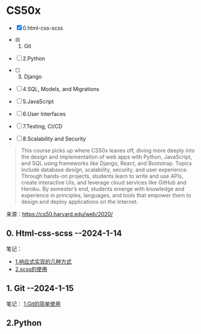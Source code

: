 # CS50x

- [x] 0.html-css-scss
 - [x] 1. Git
 - [ ] 2.Python
 - [ ] 3. Django
 - [ ] 4.SQL, Models, and Migrations
 - [ ] 5.JavaScript
 - [ ] 6.User Interfaces
 - [ ] 7.Testing, CI/CD
 - [ ] 8.Scalability and Security



> This course picks up where CS50x leaves off, diving more deeply into the design and implementation of web apps with Python, JavaScript, and SQL using frameworks like Django, React, and Bootstrap. Topics include database design, scalability, security, and user experience. Through hands-on projects, students learn to write and use APIs, create interactive UIs, and leverage cloud services like GitHub and Heroku. By semester’s end, students emerge with knowledge and experience in principles, languages, and tools that empower them to design and deploy applications on the Internet.

来源：https://cs50.harvard.edu/web/2020/




## 0. Html-css-scss  --2024-1-14

笔记：
* [1.响应式实现的几种方式](https://github.com/QiYongchuan/MyGitBlog/issues/75#issue-2082904484)
* [2.scss的使用](https://github.com/QiYongchuan/MyGitBlog/issues/74#issue-2082902740)


## 1. Git   --2024-1-15

 笔记：
 [1.Git的简单使用](https://github.com/QiYongchuan/MyGitBlog/issues/73#issue-2082900526)
 
## 2.Python
 





